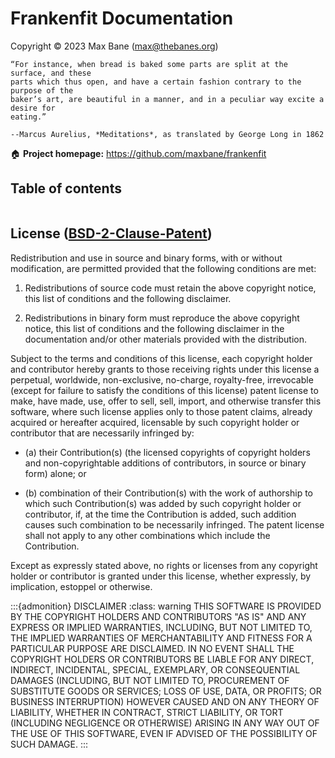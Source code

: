 # Frankenfit Documentation

Copyright © 2023 Max Bane (max@thebanes.org)

```{epigraph}
“For instance, when bread is baked some parts are split at the surface, and these
parts which thus open, and have a certain fashion contrary to the purpose of the
baker’s art, are beautiful in a manner, and in a peculiar way excite a desire for
eating.”

--Marcus Aurelius, *Meditations*, as translated by George Long in 1862
```

🏠 **Project homepage:** https://github.com/maxbane/frankenfit

## Table of contents

```{tableofcontents}
```

## License ([BSD-2-Clause-Patent](https://spdx.org/licenses/BSD-2-Clause-Patent.html))

Redistribution and use in source and binary forms, with or without modification, are
permitted provided that the following conditions are met:

1. Redistributions of source code must retain the above copyright notice, this list of
conditions and the following disclaimer.

2. Redistributions in binary form must reproduce the above copyright notice, this list
of conditions and the following disclaimer in the documentation and/or other materials
provided with the distribution.

Subject to the terms and conditions of this license, each copyright holder and
contributor hereby grants to those receiving rights under this license a perpetual,
worldwide, non-exclusive, no-charge, royalty-free, irrevocable (except for failure to
satisfy the conditions of this license) patent license to make, have made, use, offer to
sell, sell, import, and otherwise transfer this software, where such license applies
only to those patent claims, already acquired or hereafter acquired, licensable by such
copyright holder or contributor that are necessarily infringed by:

* (a) their Contribution(s) (the licensed copyrights of copyright holders and
non-copyrightable additions of contributors, in source or binary form) alone; or

* (b) combination of their Contribution(s) with the work of authorship to which such
Contribution(s) was added by such copyright holder or contributor, if, at the time the
Contribution is added, such addition causes such combination to be necessarily
infringed. The patent license shall not apply to any other combinations which include
the Contribution.

Except as expressly stated above, no rights or licenses from any copyright holder or
contributor is granted under this license, whether expressly, by implication, estoppel
or otherwise.

:::{admonition} DISCLAIMER
:class: warning
THIS SOFTWARE IS PROVIDED BY THE COPYRIGHT HOLDERS AND CONTRIBUTORS "AS IS" AND ANY
EXPRESS OR IMPLIED WARRANTIES, INCLUDING, BUT NOT LIMITED TO, THE IMPLIED WARRANTIES OF
MERCHANTABILITY AND FITNESS FOR A PARTICULAR PURPOSE ARE DISCLAIMED. IN NO EVENT SHALL
THE COPYRIGHT HOLDERS OR CONTRIBUTORS BE LIABLE FOR ANY DIRECT, INDIRECT, INCIDENTAL,
SPECIAL, EXEMPLARY, OR CONSEQUENTIAL DAMAGES (INCLUDING, BUT NOT LIMITED TO, PROCUREMENT
OF SUBSTITUTE GOODS OR SERVICES; LOSS OF USE, DATA, OR PROFITS; OR BUSINESS
INTERRUPTION) HOWEVER CAUSED AND ON ANY THEORY OF LIABILITY, WHETHER IN CONTRACT, STRICT
LIABILITY, OR TORT (INCLUDING NEGLIGENCE OR OTHERWISE) ARISING IN ANY WAY OUT OF THE USE
OF THIS SOFTWARE, EVEN IF ADVISED OF THE POSSIBILITY OF SUCH DAMAGE.
:::
